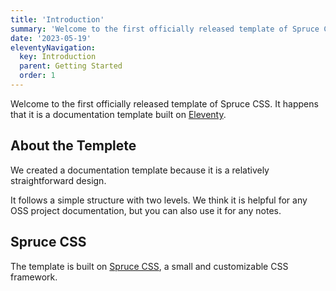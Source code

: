 ```yaml
---
title: 'Introduction'
summary: 'Welcome to the first officially released template of Spruce CSS an 11ty based documentation.'
date: '2023-05-19'
eleventyNavigation:
  key: Introduction
  parent: Getting Started
  order: 1
---
```


Welcome to the first officially released template of Spruce CSS. It happens that it is a documentation template built on [Eleventy](https://www.11ty.dev/).

## About the Templete

We created a documentation template because it is a relatively straightforward design.

It follows a simple structure with two levels. We think it is helpful for any OSS project documentation, but you can also use it for any notes.

## Spruce CSS

The template is built on [Spruce CSS](https://sprucecss.com/), a small and customizable CSS framework.
